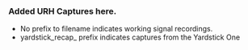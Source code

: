 ### Added URH Captures here.

* No prefix to filename indicates working signal recordings.
* yardstick_recap_ prefix indicates captures from the Yardstick One
